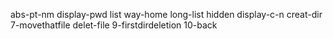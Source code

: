 abs-pt-nm
display-pwd
list
way-home
long-list
hidden
display-c-n
creat-dir
7-movethatfile
delet-file
9-firstdirdeletion
10-back
